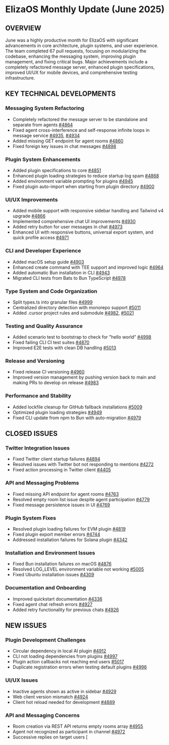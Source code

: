 # ElizaOS Monthly Update (June 2025)

## OVERVIEW
June was a highly productive month for ElizaOS with significant advancements in core architecture, plugin systems, and user experience. The team completed 67 pull requests, focusing on modularizing the codebase, enhancing the messaging system, improving plugin management, and fixing critical bugs. Major achievements include a completely refactored message server, enhanced plugin specifications, improved UI/UX for mobile devices, and comprehensive testing infrastructure.

## KEY TECHNICAL DEVELOPMENTS

### Messaging System Refactoring
- Completely refactored the message server to be standalone and separate from agents [#4864](https://github.com/elizaos/eliza/pull/4864)
- Fixed agent cross-interference and self-response infinite loops in message service [#4935](https://github.com/elizaos/eliza/pull/4935), [#4934](https://github.com/elizaos/eliza/pull/4934)
- Added missing GET endpoint for agent rooms [#4860](https://github.com/elizaos/eliza/pull/4860)
- Fixed foreign key issues in chat messages [#4898](https://github.com/elizaos/eliza/pull/4898)

### Plugin System Enhancements
- Added plugin specifications to core [#4851](https://github.com/elizaos/eliza/pull/4851)
- Enhanced plugin loading strategies to reduce startup log spam [#4868](https://github.com/elizaos/eliza/pull/4868)
- Added environment variable prompting for plugins [#4945](https://github.com/elizaos/eliza/pull/4945)
- Fixed plugin auto-import when starting from plugin directory [#4900](https://github.com/elizaos/eliza/pull/4900)

### UI/UX Improvements
- Added mobile support with responsive sidebar handling and Tailwind v4 upgrade [#4866](https://github.com/elizaos/eliza/pull/4866)
- Implemented comprehensive chat UI improvements [#4930](https://github.com/elizaos/eliza/pull/4930)
- Added retry button for user messages in chat [#4973](https://github.com/elizaos/eliza/pull/4973)
- Enhanced UI with responsive buttons, universal export system, and quick profile access [#4971](https://github.com/elizaos/eliza/pull/4971)

### CLI and Developer Experience
- Added macOS setup guide [#4903](https://github.com/elizaos/eliza/pull/4903)
- Enhanced create command with TEE support and improved logic [#4964](https://github.com/elizaos/eliza/pull/4964)
- Added automatic Bun installation in CLI [#4943](https://github.com/elizaos/eliza/pull/4943)
- Migrated CLI tests from Bats to Bun TypeScript [#4978](https://github.com/elizaos/eliza/pull/4978)

### Type System and Code Organization
- Split types.ts into granular files [#4999](https://github.com/elizaos/eliza/pull/4999)
- Centralized directory detection with monorepo support [#5011](https://github.com/elizaos/eliza/pull/5011)
- Added .cursor project rules and submodule [#4982](https://github.com/elizaos/eliza/pull/4982), [#5021](https://github.com/elizaos/eliza/pull/5021)

### Testing and Quality Assurance
- Added scenario test to bootstrap to check for "hello world" [#4998](https://github.com/elizaos/eliza/pull/4998)
- Fixed failing CLI CI test suites [#4870](https://github.com/elizaos/eliza/pull/4870)
- Improved E2E tests with clean DB handling [#5013](https://github.com/elizaos/eliza/pull/5013)

### Release and Versioning
- Fixed release CI versioning [#4960](https://github.com/elizaos/eliza/pull/4960)
- Improved version management by pushing version back to main and making PRs to develop on release [#4983](https://github.com/elizaos/eliza/pull/4983)

### Performance and Stability
- Added lockfile cleanup for GitHub fallback installations [#5009](https://github.com/elizaos/eliza/pull/5009)
- Optimized plugin loading strategies [#4949](https://github.com/elizaos/eliza/pull/4949)
- Fixed CLI update from npm to Bun with auto-migration [#4979](https://github.com/elizaos/eliza/pull/4979)

## CLOSED ISSUES

### Twitter Integration Issues
- Fixed Twitter client startup failures [#4894](https://github.com/elizaos/eliza/issues/4894)
- Resolved issues with Twitter bot not responding to mentions [#4272](https://github.com/elizaos/eliza/issues/4272)
- Fixed action processing in Twitter client [#4405](https://github.com/elizaos/eliza/issues/4405)

### API and Messaging Problems
- Fixed missing API endpoint for agent rooms [#4763](https://github.com/elizaos/eliza/issues/4763)
- Resolved empty room list issue despite agent participation [#4779](https://github.com/elizaos/eliza/issues/4779)
- Fixed message persistence issues in UI [#4769](https://github.com/elizaos/eliza/issues/4769)

### Plugin System Fixes
- Resolved plugin loading failures for EVM plugin [#4819](https://github.com/elizaos/eliza/issues/4819)
- Fixed plugin export member errors [#4744](https://github.com/elizaos/eliza/issues/4744)
- Addressed installation failures for Solana plugin [#4342](https://github.com/elizaos/eliza/issues/4342)

### Installation and Environment Issues
- Fixed Bun installation failures on macOS [#4876](https://github.com/elizaos/eliza/issues/4876)
- Resolved LOG_LEVEL environment variable not working [#5005](https://github.com/elizaos/eliza/issues/5005)
- Fixed Ubuntu installation issues [#4309](https://github.com/elizaos/eliza/issues/4309)

### Documentation and Onboarding
- Improved quickstart documentation [#4336](https://github.com/elizaos/eliza/issues/4336)
- Fixed agent chat refresh errors [#4927](https://github.com/elizaos/eliza/issues/4927)
- Added retry functionality for previous chats [#4926](https://github.com/elizaos/eliza/issues/4926)

## NEW ISSUES

### Plugin Development Challenges
- Circular dependency in local AI plugin [#4912](https://github.com/elizaos/eliza/issues/4912)
- CLI not loading dependencies from plugins [#4997](https://github.com/elizaos/eliza/issues/4997)
- Plugin action callbacks not reaching end users [#5017](https://github.com/elizaos/eliza/issues/5017)
- Duplicate registration errors when testing default plugins [#4996](https://github.com/elizaos/eliza/issues/4996)

### UI/UX Issues
- Inactive agents shown as active in sidebar [#4929](https://github.com/elizaos/eliza/issues/4929)
- Web client version mismatch [#4924](https://github.com/elizaos/eliza/issues/4924)
- Client hot reload needed for development [#4889](https://github.com/elizaos/eliza/issues/4889)

### API and Messaging Concerns
- Room creation via REST API returns empty rooms array [#4955](https://github.com/elizaos/eliza/issues/4955)
- Agent not recognized as participant in channel [#4972](https://github.com/elizaos/eliza/issues/4972)
- Successive replies on target users [